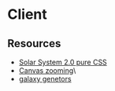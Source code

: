 # Client

## Resources

- [Solar System 2.0 pure CSS](https://codepen.io/kingmeers/pen/YqyyrO)
- [Canvas zooming](https://stackoverflow.com/questions/3420975/html5-canvas-zooming)\
- [galaxy genetors](https://codepen.io/sweaver2112/pen/YzWXGpv)
